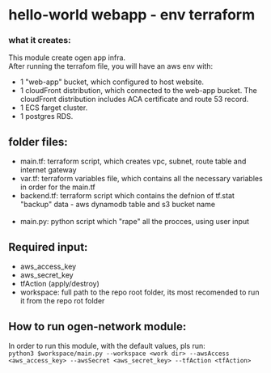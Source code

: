 # hello-world webapp - env terraform

### what it creates:
This module create ogen app infra. <br> 
After running the terrafom file, you will have an aws env with:
- 1 "web-app" bucket, which configured to host website.
- 1 cloudFront distribution, which connected to the web-app bucket. The cloudFront distribution includes ACA certificate and route 53 record.
- 1 ECS farget cluster.
- 1 postgres RDS.

## folder files:
- main.tf: terraform script, which creates vpc, subnet, route table and internet gateway
- var.tf: terraform variables file, which contains all the necessary variables in order for the main.tf
- backend.tf: terraform script which contains the defnion of tf.stat "backup" data - aws dynamodb table and s3 bucket name <br> <br>
- main.py: python script which "rape" all the procces, using user input

## Required input:
- aws_access_key
- aws_secret_key
- tfAction (apply/destroy)
- workspace: full path to the repo root folder, its most recomended to run it from the repo rot folder

## How to run ogen-network module:
In order to run this module, with the default values, pls run: <br>
`python3 $workspace/main.py --workspace <work dir> --awsAccess <aws_access_key> --awsSecret <aws_secret_key> --tfAction <tfAction>` <br>